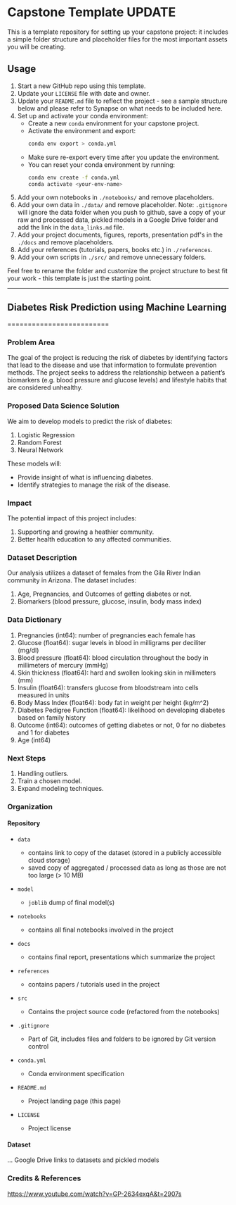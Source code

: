 # Capstone Template UPDATE

This is a template repository for setting up your capstone project: it includes a simple folder structure and placeholder files for the most important assets you will be creating.

## Usage

1. Start a new GitHub repo using this template.
2. Update your `LICENSE` file with date and owner.
3. Update your `README.md` file to reflect the project - see a sample structure below and please refer to Synapse on what needs to be included here. 
4. Set up and activate your conda environment:
    - Create a new `conda` environment for your capstone project.
    - Activate the environment and export:
        ```bash
        conda env export > conda.yml
        ```
    - Make sure re-export every time after you update the environment.
    - You can reset your conda environment by running:
        ```bash
        conda env create -f conda.yml
        conda activate <your-env-name>
        ```
5. Add your own notebooks in `./notebooks/` and remove placeholders.
6. Add your own data in `./data/` and remove placeholder. Note: `.gitignore` will ignore the data folder when you push to github, save a copy of your raw and processed data, pickled models in a Google Drive folder and add the link in the `data_links.md` file.
7. Add your project documents, figures, reports, presentation pdf's in the `./docs` and remove placeholders.
8. Add your references (tutorials, papers, books etc.) in `./references`. 
9. Add your own scripts in `./src/` and remove unnecessary folders.

Feel free to rename the folder and customize the project structure to best fit your work - this template is just the starting point.

------------------------------------------------------------------------------

## Diabetes Risk Prediction using Machine Learning
=========================

### Problem Area

The goal of the project is reducing the risk of diabetes by identifying factors that lead to the disease and use that information to formulate prevention methods. The project seeks to address the relationship between a patient’s biomarkers (e.g. blood pressure and glucose levels) and lifestyle habits that are considered unhealthy.

### Proposed Data Science Solution

We aim to develop models to predict the risk of diabetes:

1.	Logistic Regression
2.	Random Forest
3.	Neural Network

These models will:

- Provide insight of what is influencing diabetes. 
- Identify strategies to manage the risk of the disease. 

### Impact

The potential impact of this project includes:

1. Supporting and growing a heathier community.
2. Better health education to any affected communities.

### Dataset Description

Our analysis utilizes a dataset of females from the Gila River Indian community in Arizona. The dataset includes:

1.	Age, Pregnancies, and Outcomes of getting diabetes or not.
2.	Biomarkers (blood pressure, glucose, insulin, body mass index)

### Data Dictionary 

1. Pregnancies (int64): number of pregnancies each female has
2. Glucose (float64): sugar levels in blood in milligrams per deciliter (mg/dl)
3. Blood pressure (float64): blood circulation throughout the body in millimeters of mercury (mmHg)
4. Skin thickness (float64): hard and swollen looking skin in millimeters (mm)
5. Insulin (float64): transfers glucose from bloodstream into cells measured in units
6. Body Mass Index (float64): body fat in weight per height (kg/m^2)
7. Diabetes Pedigree Function (float64): likelihood on developing diabetes based on family history
8. Outcome (int64): outcomes of getting diabetes or not, 0 for no diabetes and 1 for diabetes
9. Age (int64)

### Next Steps

1. Handling outliers.
2. Train a chosen model.
3. Expand modeling techniques. 


### Organization

#### Repository 

* `data` 
    - contains link to copy of the dataset (stored in a publicly accessible cloud storage)
    - saved copy of aggregated / processed data as long as those are not too large (> 10 MB)

* `model`
    - `joblib` dump of final model(s)

* `notebooks`
    - contains all final notebooks involved in the project

* `docs`
    - contains final report, presentations which summarize the project

* `references`
    - contains papers / tutorials used in the project

* `src`
    - Contains the project source code (refactored from the notebooks)

* `.gitignore`
    - Part of Git, includes files and folders to be ignored by Git version control

* `conda.yml`
    - Conda environment specification

* `README.md`
    - Project landing page (this page)

* `LICENSE`
    - Project license

#### Dataset

... Google Drive links to datasets and pickled models

### Credits & References

https://www.youtube.com/watch?v=GP-2634exqA&t=2907s
